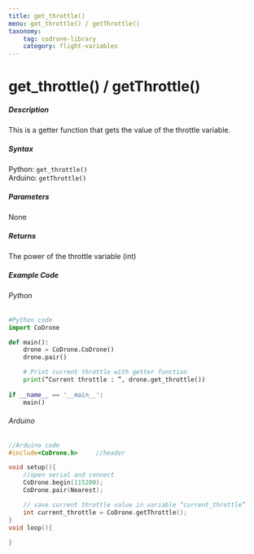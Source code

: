 ```yaml
---
title: get_throttle()
menu: get_throttle() / getThrottle()
taxonomy:
	tag: codrone-library
	category: flight-variables
---
```


# get_throttle() / getThrottle()

##### Description

This is a getter function that gets the value of the throttle variable.

##### Syntax
Python: ```get_throttle()```<br />
Arduino: ```getThrottle()```

##### Parameters

None

##### Returns

The power of the throttle variable (int)

##### Example Code
###### Python
```python
#Python code
import CoDrone

def main():
	drone = CoDrone.CoDrone()
	drone.pair()

	# Print current throttle with getter function
	print(“Current throttle : ”, drone.get_throttle())
	
if __name__ == '__main__':
	main()

```
###### Arduino
```c
//Arduino code
#include<CoDrone.h>		//header

void setup(){
	//open serial and connect
	CoDrone.begin(115200);
	CoDrone.pair(Nearest);

	// save current throttle value in variable “current_throttle”
	int current_throttle = CoDrone.getThrottle(); 
}
void loop(){
	
}
```